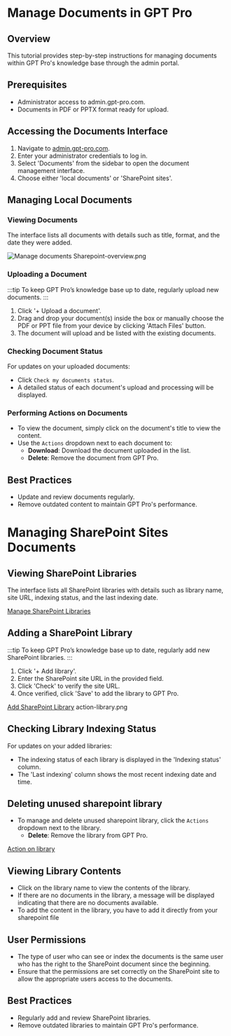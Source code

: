 # Manage Documents in GPT Pro

## Overview
This tutorial provides step-by-step instructions for managing documents within GPT Pro's knowledge base through the admin portal.

## Prerequisites
- Administrator access to admin.gpt-pro.com.
- Documents in PDF or PPTX format ready for upload.

## Accessing the Documents Interface
1. Navigate to [admin.gpt-pro.com](http://admin.gpt-pro.com).
2. Enter your administrator credentials to log in.
3. Select 'Documents' from the sidebar to open the document management interface.
4. Choose either 'local documents' or 'SharePoint sites'.

## Managing Local Documents

### Viewing Documents
The interface lists all documents with details such as title, format, and the date they were added.

![Manage documents](/assets/img/gpt/documents.png)
Sharepoint-overview.png

### Uploading a Document

:::tip
To keep GPT Pro’s knowledge base up to date, regularly upload new documents.
:::

1. Click '+ Upload a document'.
2. Drag and drop your document(s) inside the box or manually choose the PDF or PPT file from your device by clicking 'Attach Files' button.
3. The document will upload and be listed with the existing documents. 

### Checking Document Status
For updates on your uploaded documents:
- Click `Check my documents status`.
- A detailed status of each document's upload and processing will be displayed.

### Performing Actions on Documents
- To view the document, simply click on the document's title to view the content.
- Use the `Actions` dropdown next to each document to:
  - **Download**: Download the document uploaded in the list.
  - **Delete**: Remove the document from GPT Pro.

## Best Practices
- Update and review documents regularly.
- Remove outdated content to maintain GPT Pro's performance.


# Managing SharePoint Sites Documents

## Viewing SharePoint Libraries
The interface lists all SharePoint libraries with details such as library name, site URL, indexing status, and the last indexing date.

[Manage SharePoint Libraries](/assets/img/gpt/Sharepoint-overview.png)

## Adding a SharePoint Library

:::tip
To keep GPT Pro’s knowledge base up to date, regularly add new SharePoint libraries.
:::

1. Click '+ Add library'.
2. Enter the SharePoint site URL in the provided field.
3. Click 'Check' to verify the site URL.
4. Once verified, click 'Save' to add the library to GPT Pro.

[Add SharePoint Library](/assets/img/gpt/add-sharepoint-library.png)
action-library.png

## Checking Library Indexing Status
For updates on your added libraries:
- The indexing status of each library is displayed in the 'Indexing status' column.
- The 'Last indexing' column shows the most recent indexing date and time.

## Deleting unused sharepoint library
- To manage and delete unused sharepoint library, click the `Actions` dropdown next to the library.
  - **Delete**: Remove the library from GPT Pro.

[Action on library](/assets/img/gpt/action-library.png)

## Viewing Library Contents
- Click on the library name to view the contents of the library.
- If there are no documents in the library, a message will be displayed indicating that there are no documents available.
- To add the content in the library, you have to add it directly from your sharepoint file


## User Permissions
- The type of user who can see or index the documents is the same user who has the right to the SharePoint document since the beginning.
- Ensure that the permissions are set correctly on the SharePoint site to allow the appropriate users access to the documents.

## Best Practices
- Regularly add and review SharePoint libraries.
- Remove outdated libraries to maintain GPT Pro's performance.